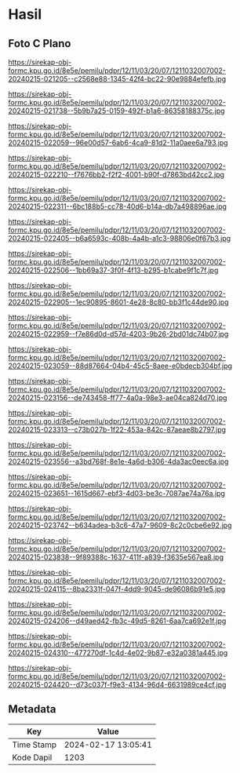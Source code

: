 # Hasil

## Foto C Plano

https://sirekap-obj-formc.kpu.go.id/8e5e/pemilu/pdpr/12/11/03/20/07/1211032007002-20240215-021205--c2568e88-1345-42f4-bc22-90e9884efefb.jpg

https://sirekap-obj-formc.kpu.go.id/8e5e/pemilu/pdpr/12/11/03/20/07/1211032007002-20240215-021738--5b9b7a25-0159-492f-b1a6-86358188375c.jpg

https://sirekap-obj-formc.kpu.go.id/8e5e/pemilu/pdpr/12/11/03/20/07/1211032007002-20240215-022059--96e00d57-6ab6-4ca9-81d2-11a0aee6a793.jpg

https://sirekap-obj-formc.kpu.go.id/8e5e/pemilu/pdpr/12/11/03/20/07/1211032007002-20240215-022210--f7676bb2-f2f2-4001-b90f-d7863bd42cc2.jpg

https://sirekap-obj-formc.kpu.go.id/8e5e/pemilu/pdpr/12/11/03/20/07/1211032007002-20240215-022311--6bc188b5-cc78-40d6-b14a-db7a498896ae.jpg

https://sirekap-obj-formc.kpu.go.id/8e5e/pemilu/pdpr/12/11/03/20/07/1211032007002-20240215-022405--b6a6593c-408b-4a4b-a1c3-98806e0f67b3.jpg

https://sirekap-obj-formc.kpu.go.id/8e5e/pemilu/pdpr/12/11/03/20/07/1211032007002-20240215-022506--1bb69a37-3f0f-4f13-b295-b1cabe9f1c7f.jpg

https://sirekap-obj-formc.kpu.go.id/8e5e/pemilu/pdpr/12/11/03/20/07/1211032007002-20240215-022905--1ec90895-8601-4e28-8c80-bb3f1c44de90.jpg

https://sirekap-obj-formc.kpu.go.id/8e5e/pemilu/pdpr/12/11/03/20/07/1211032007002-20240215-022959--f7e86d0d-d57d-4203-9b26-2bd01dc74b07.jpg

https://sirekap-obj-formc.kpu.go.id/8e5e/pemilu/pdpr/12/11/03/20/07/1211032007002-20240215-023059--88d87664-04b4-45c5-8aee-e0bdecb304bf.jpg

https://sirekap-obj-formc.kpu.go.id/8e5e/pemilu/pdpr/12/11/03/20/07/1211032007002-20240215-023156--de743458-ff77-4a0a-98e3-ae04ca824d70.jpg

https://sirekap-obj-formc.kpu.go.id/8e5e/pemilu/pdpr/12/11/03/20/07/1211032007002-20240215-023313--c73b027b-1f22-453a-842c-87aeae8b2797.jpg

https://sirekap-obj-formc.kpu.go.id/8e5e/pemilu/pdpr/12/11/03/20/07/1211032007002-20240215-023556--a3bd768f-8e1e-4a6d-b306-4da3ac0eec6a.jpg

https://sirekap-obj-formc.kpu.go.id/8e5e/pemilu/pdpr/12/11/03/20/07/1211032007002-20240215-023651--1615d667-ebf3-4d03-be3c-7087ae74a76a.jpg

https://sirekap-obj-formc.kpu.go.id/8e5e/pemilu/pdpr/12/11/03/20/07/1211032007002-20240215-023742--b634adea-b3c6-47a7-9609-8c2c0cbe6e92.jpg

https://sirekap-obj-formc.kpu.go.id/8e5e/pemilu/pdpr/12/11/03/20/07/1211032007002-20240215-023838--9f89388c-1637-411f-a839-f3635e567ea8.jpg

https://sirekap-obj-formc.kpu.go.id/8e5e/pemilu/pdpr/12/11/03/20/07/1211032007002-20240215-024115--8ba2331f-047f-4dd9-9045-de96086b91e5.jpg

https://sirekap-obj-formc.kpu.go.id/8e5e/pemilu/pdpr/12/11/03/20/07/1211032007002-20240215-024206--d49aed42-fb3c-49d5-8261-6aa7ca692e1f.jpg

https://sirekap-obj-formc.kpu.go.id/8e5e/pemilu/pdpr/12/11/03/20/07/1211032007002-20240215-024310--477270df-1c4d-4e02-9b87-e32a0381a445.jpg

https://sirekap-obj-formc.kpu.go.id/8e5e/pemilu/pdpr/12/11/03/20/07/1211032007002-20240215-024420--d73c037f-f9e3-4134-96d4-6631989ce4cf.jpg


## Metadata

| Key        | Value               |
| ---------- | ------------------- |
| Time Stamp | 2024-02-17 13:05:41 |
| Kode Dapil | 1203                |




